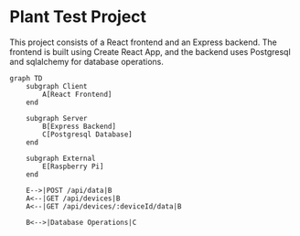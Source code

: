 # Plant Test Project

This project consists of a React frontend and an Express backend. The frontend is built using Create React App, and the backend uses Postgresql and sqlalchemy for database operations.

```mermaid
graph TD
    subgraph Client
        A[React Frontend]
    end

    subgraph Server
        B[Express Backend]
        C[Postgresql Database]
    end

    subgraph External
        E[Raspberry Pi]
    end

    E-->|POST /api/data|B
    A<--|GET /api/devices|B
    A<--|GET /api/devices/:deviceId/data|B

    B<-->|Database Operations|C
```
